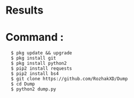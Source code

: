 # Results

# Command :
      $ pkg update && upgrade
      $ pkg install git
      $ pkg install python2
      $ pip2 install requests
      $ pip2 install bs4
      $ git clone https://github.com/RozhakXD/Dump
      $ cd Dump
      $ python2 dump.py
